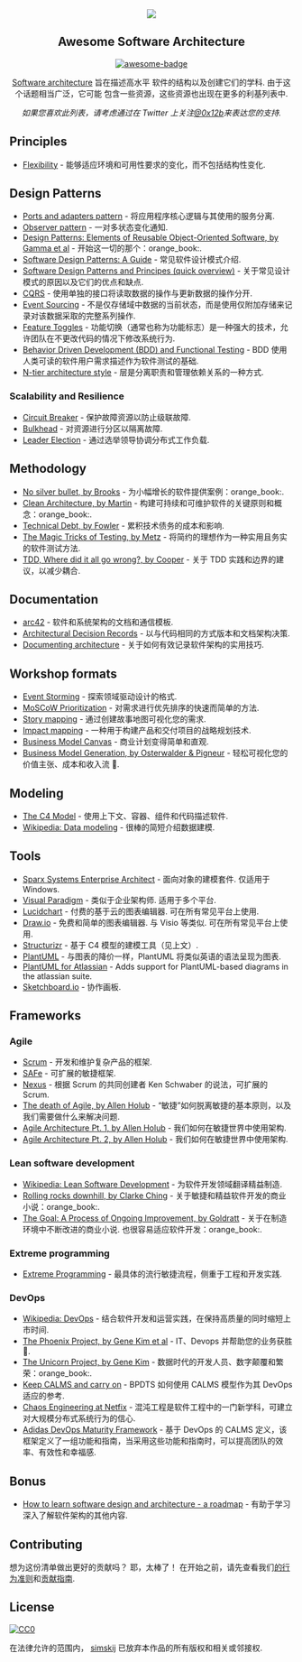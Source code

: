 <div class="github-widget" data-repo="simskij/awesome-software-architecture"></div>

<div align="center">

<img src="https://raw.githubusercontent.com/simskij/awesome-software-architecture/master/./banner.png" />

## Awesome Software Architecture<br/>
  
[![awesome-badge](https://awesome.re/badge.svg)](https://awesome.re)
  
[Software architecture](https://en.wikipedia.org/wiki/Software_architecture) 旨在描述高水平 
软件的结构以及创建它们的学科. 由于这个话题相当广泛，它可能 
包含一些资源，这些资源也出现在更多的利基列表中. 

<i>
  如果您喜欢此列表，请考虑通过在 Twitter 上关注<a href="https://twitter.com/0x12b/">@0x12b</a>来表达您的支持. 
</i>
  
</div>



## Principles
- [Flexibility](https://medium.com/faun/flexibility-a-software-architecture-principle-6eafe045a1d4) - 能够适应环境和可用性要求的变化，而不包括结构性变化.

## Design Patterns
- [Ports and adapters pattern](https://jmgarridopaz.github.io/content/hexagonalarchitecture.html) - 将应用程序核心逻辑与其使用的服务分离.
- [Observer pattern](https://medium.com/datadriveninvestor/design-patterns-a-quick-guide-to-observer-pattern-d0622145d6c2) - 一对多状态变化通知.
- [Design Patterns: Elements of Reusable Object-Oriented Software, by Gamma et al](https://www.amazon.com/Design-Patterns-Elements-Reusable-Object-Oriented/dp/0201633612/) - 开始这一切的那个：orange_book:.
- [Software Design Patterns: A Guide](https://airbrake.io/blog/design-patterns/software-design-patterns-guide) - 常见软件设计模式介绍.
- [Software Design Patterns and Principes (quick overview)](https://www.youtube.com/watch?v=WV2Ed1QTst8) - 关于常见设计模式的原因以及它们的优点和缺点.
- [CQRS](https://docs.microsoft.com/en-us/azure/architecture/patterns/cqrs) - 使用单独的接口将读取数据的操作与更新数据的操作分开.
- [Event Sourcing](https://docs.microsoft.com/en-us/azure/architecture/patterns/event-sourcing) - 不是仅存储域中数据的当前状态，而是使用仅附加存储来记录对该数据采取的完整系列操作.
- [Feature Toggles](https://www.martinfowler.com/articles/feature-toggles.html) - 功能切换（通常也称为功能标志）是一种强大的技术，允许团队在不更改代码的情况下修改系统行为.
- [Behavior Driven Development (BDD) and Functional Testing](https://medium.com/javascript-scene/behavior-driven-development-bdd-and-functional-testing-62084ad7f1f2) - BDD 使用人类可读的软件用户需求描述作为软件测试的基础.
- [N-tier architecture style](https://docs.microsoft.com/en-us/azure/architecture/guide/architecture-styles/n-tier) - 层是分离职责和管理依赖关系的一种方式.

### Scalability and Resilience
- [Circuit Breaker](https://martinfowler.com/bliki/CircuitBreaker.html) - 保护故障资源以防止级联故障.
- [Bulkhead](https://docs.microsoft.com/en-us/azure/architecture/patterns/bulkhead) - 对资源进行分区以隔离故障.
- [Leader Election](https://docs.microsoft.com/en-us/azure/architecture/patterns/leader-election) - 通过选举领导协调分布式工作负载.

## Methodology

- [No silver bullet, by Brooks](http://worrydream.com/refs/Brooks-NoSilverBullet.pdf) - 为小幅增长的软件提供案例：orange_book:.
- [Clean Architecture, by Martin](https://www.amazon.com/Clean-Architecture-Craftsmans-Software-Structure/dp/0134494164) - 构建可持续和可维护软件的关键原则和概念：orange_book:.
- [Technical Debt, by Fowler](https://martinfowler.com/bliki/TechnicalDebt.html) - 累积技术债务的成本和影响.
- [The Magic Tricks of Testing, by Metz](https://www.youtube.com/watch?v=URSWYvyc42M) - 将简约的理想作为一种实用且务实的软件测试方法.
- [TDD, Where did it all go wrong?, by Cooper](https://www.infoq.com/presentations/tdd-original/) - 关于 TDD 实践和边界的建议，以减少耦合.

## Documentation

- [arc42](https://arc42.org/) - 软件和系统架构的文档和通信模板.
- [Architectural Decision Records](https://adr.github.io/) - 以与代码相同的方式版本和文档架构决策.
- [Documenting architecture](https://dzone.com/articles/documenting-architecture-1) - 关于如何有效记录软件架构的实用技巧.


## Workshop formats

- [Event Storming](https://www.eventstorming.com/) - 探索领域驱动设计的格式.
- [MoSCoW Prioritization](https://www.knowledgehut.com/blog/agile/how-to-prioritise-requirements-with-the-moscow-technique) - 对需求进行优先排序的快速而简单的方法.
- [Story mapping](https://www.jpattonassociates.com/wp-content/uploads/2015/03/story_mapping.pdf) - 通过创建故事地图可视化您的需求.
- [Impact mapping](https://www.impactmapping.org/) - 一种用于构建产品和交付项目的战略规划技术.
- [Business Model Canvas](https://en.wikipedia.org/wiki/Business_Model_Canvas) - 商业计划变得简单和直观.
- [Business Model Generation, by Osterwalder & Pigneur](https://www.amazon.com/Business-Model-Generation-Visionaries-Challengers/dp/0470876417) - 轻松可视化您的价值主张、成本和收入流 :orange_book:.

## Modeling

- [The C4 Model](https://c4model.com/) - 使用上下文、容器、组件和代码描述软件.
- [Wikipedia: Data modeling](https://en.wikipedia.org/wiki/Data_modeling) - 很棒的简短介绍数据建模.

## Tools

- [Sparx Systems Enterprise Architect](https://sparxsystems.com/products/ea/index.html)  - 面向对象的建模套件. 仅适用于 Windows.
- [Visual Paradigm](https://www.visual-paradigm.com/)  - 类似于企业架构师. 适用于多个平台.
- [Lucidchart](https://www.lucidchart.com)  - 付费的基于云的图表编辑器. 可在所有常见平台上使用.
- [Draw.io](https://www.draw.io)  - 免费和简单的图表编辑器. 与 Visio 等类似. 可在所有常见平台上使用.
- [Structurizr](https://structurizr.com) - 基于 C4 模型的建模工具（见上文）.
- [PlantUML](http://plantuml.com/) - 与图表的降价一样，PlantUML 将类似英语的语法呈现为图表.
- [PlantUML for Atlassian](https://marketplace.atlassian.com/apps/1215115/plantuml-for-confluence-cloud?hosting=cloud&tab=overview) - Adds support for PlantUML-based diagrams in the atlassian suite.
- [Sketchboard.io](https://sketchboard.io/) - 协作画板.

## Frameworks

### Agile

- [Scrum](https://www.scrumguides.org/) - 开发和维护复杂产品的框架.
- [SAFe](https://www.scaledagileframework.com/) - 可扩展的敏捷框架.
- [Nexus](https://www.scrum.org/resources/scaling-scrum) - 根据 Scrum 的共同创建者 Ken Schwaber 的说法，可扩展的 Scrum. 
- [The death of Agile, by Allen Holub](https://www.youtube.com/watch?v=HZyRQ8Uhhmk&feature=youtu.be) - “敏捷”如何脱离敏捷的基本原则，以及我们需要做什么来解决问题.
- [Agile Architecture Pt. 1, by Allen Holub](https://www.youtube.com/watch?v=0kRCFVGpX7k) - 我们如何在敏捷世界中使用架构. 
- [Agile Architecture Pt. 2, by Allen Holub](https://www.youtube.com/watch?v=txbS0WJC1bo) - 我们如何在敏捷世界中使用架构. 
### Lean software development

- [Wikipedia: Lean Software Development](https://en.wikipedia.org/wiki/Lean_software_development) - 为软件开发领域翻译精益制造.
- [Rolling rocks downhill, by Clarke Ching](https://www.amazon.com/Rolling-Rocks-Downhill-Software-Projects/dp/1505446511) - 关于敏捷和精益软件开发的商业小说：orange_book:.
- [The Goal: A Process of Ongoing Improvement, by Goldratt](https://www.amazon.com/Goal-Process-Ongoing-Improvement/dp/0884270610)  - 关于在制造环境中不断改进的商业小说. 也很容易适应软件开发：orange_book:.
### Extreme programming

- [Extreme Programming](http://www.extremeprogramming.org/) - 最具体的流行敏捷流程，侧重于工程和开发实践.

### DevOps

- [Wikipedia: DevOps](https://en.wikipedia.org/wiki/DevOps) - 结合软件开发和运营实践，在保持高质量的同时缩短上市时间.
- [The Phoenix Project, by Gene Kim et al](https://www.amazon.com/Phoenix-Project-DevOps-Helping-Business/dp/0988262592) - IT、Devops 并帮助您的业务获胜 :orange_book:.
- [The Unicorn Project, by Gene Kim](https://www.amazon.com/Unicorn-Project-Developers-Disruption-Thriving-ebook/dp/B07QT9QR41) - 数据时代的开发人员、数字颠覆和繁荣：orange_book:.
- [Keep CALMS and carry on](https://dwpdigital.blog.gov.uk/2019/03/25/keep-calms-and-carry-on-how-we-do-devops/) - BPDTS 如何使用 CALMS 模型作为其 DevOps 适应的参考. 
- [Chaos Engineering at Netfix](https://www.youtube.com/watch?v=6ilMZqKdMMU) - 混沌工程是软件工程中的一门新学科，可建立对大规模分布式系统行为的信心. 
- [Adidas DevOps Maturity Framework](https://github.com/adidas/adidas-devops-maturity-framework) - 基于 DevOps 的 CALMS 定义，该框架定义了一组功能和指南，当采用这些功能和指南时，可以提高团队的效率、有效性和幸福感.
## Bonus

- [How to learn software design and architecture - a roadmap](https://www.freecodecamp.org/news/software-design/) - 有助于学习深入了解软件架构的其他内容.

## Contributing

想为这份清单做出更好的贡献吗？ 耶，太棒了！ 在开始之前，请先查看我们<a href="code_of_conduct.md">的行为准则</a>和<a href="contributing.md">贡献指南</a>.

## License

[![CC0](http://mirrors.creativecommons.org/presskit/buttons/88x31/svg/cc-zero.svg)](https://creativecommons.org/publicdomain/zero/1.0/)

在法律允许的范围内， [simskij](https://github.com/simskij) 已放弃本作品的所有版权和相关或邻接权.
